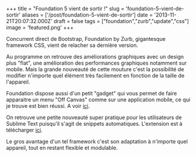 +++
title = "Foundation 5 vient de sortir !"
slug = 'foundation-5-vient-de-sortir'
aliases = ['/post/foundation-5-vient-de-sortir']
date = '2013-11-21T20:07:32.000Z'
draft = false
tags = ["foundation","zurb","update","css"]
image = 'featured.png'
+++

Concurrent direct de Bootstrap, Foundation by Zurb, gigantesque framework CSS, vient de relacher sa dernière version.

Au programme on retrouve des améliorations graphiques avec un design plus "flat", une amélioration des performances graphiques notamment sur mobile. Mais la grande nouveauté de cette mouture c'est la possibilité de modifier n'importe quel élément très facilement en fonction de la taille de l'appareil.

Foundation dispose aussi d'un petit "gadget" qui vous permet de faire apparaitre un menu "Off Canvas" comme sur une application mobile, ce qui je trouve est bien réussi. A voir [ici](http://foundation.zurb.com/docs/components/offcanvas.html).

On retrouve une petite nouveauté super pratique pour les utilisateurs de Sublime Text puisqu'il s'agit de snippets automatiques. L'extension est à télécharger [ici](https://github.com/zurb/foundation-5-sublime-snippets).

Le gros avantage d'un tel framework c'est son adaptation à n'importe quel appareil, tout en restant flexible et modulable.
